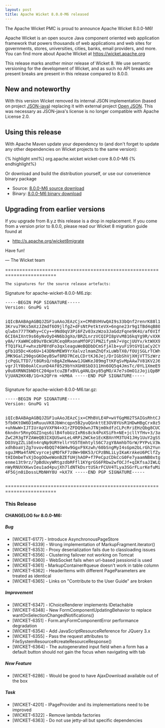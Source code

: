 ```yaml
---
layout: post
title: Apache Wicket 8.0.0-M6 released
---
```

The Apache Wicket PMC is proud to announce Apache Wicket 8.0.0-M6!

Apache Wicket is an open source Java component oriented web application
framework that powers thousands of web applications and web sites for
governments, stores, universities, cities, banks, email providers, and
more. You can find more about Apache Wicket at https://wicket.apache.org

This release marks another minor release of Wicket 8. We
use semantic versioning for the development of Wicket, and as such no
API breaks are present breaks are present in this release compared to
8.0.0.

New and noteworthy
------------------
With this version Wicket removed its internal JSON implementation 
(based on project [JSON-java](https://github.com/stleary/JSON-java)) replacing it with 
external project [Open JSON](https://github.com/openjson/openjson). 
This was necessary as JSON-java's license is no longer compatible with Apache License 2.0.

Using this release
------------------

With Apache Maven update your dependency to (and don't forget to
update any other dependencies on Wicket projects to the same version):

{% highlight xml%}
<dependency>
    <groupId>org.apache.wicket</groupId>
    <artifactId>wicket-core</artifactId>
    <version>8.0.0-M6</version>
</dependency>
{% endhighlight%}

Or download and build the distribution yourself, or use our
convenience binary package

 * Source: [8.0.0-M6 source download](http://www.apache.org/dyn/closer.cgi/wicket/8.0.0-M6)
 * Binary: [8.0.0-M6 binary download](http://www.apache.org/dyn/closer.cgi/wicket/8.0.0-M6/binaries)

<!--more-->

Upgrading from earlier versions
-------------------------------

If you upgrade from 8.y.z this release is a drop in replacement. If
you come from a version prior to 8.0.0, please read our Wicket 8
migration guide found at

 * http://s.apache.org/wicket8migrate

Have fun!

— The Wicket team


========================================================================

    The signatures for the source release artefacts:

    
Signature for apache-wicket-8.0.0-M6.zip:

<div class='highlight'><pre>
-----BEGIN PGP SIGNATURE-----
Version: GnuPG v1

iQIcBAABAgAGBQJZGF1uAAoJEAzCjx+CMhBVHVwQAI9s33bQnf2renrK88l16qHG
3Krvu79Ks5mXzJZmdf6O9jlfgZ+dFsNtPetkteVX+6ngne23r9g1TBd4qB80KEhD
qlwbn777TKWhy+CCy++9Nd0qV3Pi6FZv03xzWzo3JaGdzFqne9K4U/af6VIfc69V
6CI0AIXnt9s66yNvOyD4N6b3gXo/BRZLnrzVCQIPI8pVvM816kqYg9R/vXXKkBja
y0A/rXaWHCoB9uYBcW1RCeq0RxonaMfOP2lPNZifymk7+VgcjUUYv/ktWXX93SLQ
fTQ1FkLF+whxzbPBYdFo3qxleaguWeBQDbDCmSfjAlb+yuFi9tGYQ1aCy2CYB5u4
gFb1O5Dc+Ko6U+143DNnMEW9YrXalvzlmamZhQfxLuWbTX0/fOUjSGLrTCWhbfPK
JMK9Gal290gsGKOeyBSwf8RD7RCeLCDrtKJ6Jej/DrIGbShVjXHjVTTSzWrzfyWr
jcPqGLTTD7/t8GRsQ/n8gAZeNwww1JGWKeJ89mgTtKFqSvMpAAw7V81KV2J6I5PP
vgrJlY8b0oAlCxunD4Af0529bYnXGH8SbD311Hn6OQ5q4JmsTc/0YL1XmeE99QBe
y0u8XRNNIbNDtC204pxtcuZBfxBVLgANLQxy85gMO/A7e7sOmO1zJojiQpBMaTVD
VjUAN2HX4B/1G+k2QFrm
=kM6A
-----END PGP SIGNATURE-----
</pre></div>

    
Signature for apache-wicket-8.0.0-M6.tar.gz:

<div class='highlight'><pre>
-----BEGIN PGP SIGNATURE-----
Version: GnuPG v1

iQIcBAABAgAGBQJZGF1uAAoJEAzCjx+CMhBVLE4P+wVfGgM02TSAIGsRhtCJla9y
5fb0KtOW6D1mRuuuVK8JbWncqpn5B2yuQGnkttE3OV8YUsR1HDwHBgCrx0z5Dcbh
+uhNwW+IJTIUrApVVXFN4+X1rZFDQ9dwnJTNjm0kdfzCLPcRriEHzQbg8CUC6JuB
6kndnr5RnyOGZInqs6ilB4fobUzIxR6s8ck4PoXSiFh+NE+jcllYfHv+3/3aVR2p
ZwC2R3gTFZAWeQB3IXQUSwnLeL4RPi2WCke1EcKBXnYM3TU41JHy1UuY2gSSpAXL
DO3VgZZLibEn4rqNp9URYellrYG5TEmhtylS6C7zgY8AmhbTGrW/PYPvLV3WOOXw
xdhBoaVjZg7ovov4bQQ74GW4w9GgxF9Xzwh/60bSngMyI4sGpm2bLrGh2YunA2OM
sguJMMa4fAMCvyrcejqMOfkF7z0W+9BK53/CPzBNLiLyIKaKrAkeU6PClfZyowDm
tHIOmbeTvXjDogOOweWonBZEfUHjhAOP+f7PeCpzCDkCcG0Fe7yaamNB0xtguAC/
enme13t9rz/7pBdUxyWRtgzdbRFfl1KYgrGS6FRbw2wfOCJf+qIKfsaJIWLQOxei
nWyRNUVXKwvIeu1ad4pujXh7ldNTkDsrtUSkrFCUV4TLya3SGrFLurKefuMidPze
4F5Gjn0iDossLMbNHY8U
=kX7X
-----END PGP SIGNATURE-----
</pre></div>

    
========================================================================

### This Release

#### CHANGELOG for 8.0.0-M6:
    
##### Bug

 * [WICKET-6177] - Introduce AsynchronousPageStore
 * [WICKET-6339] - Wrong implementation of MarkupFragment.iterator()
 * [WICKET-6353] - Proxy deserialization fails due to classloading issues
 * [WICKET-6356] - Clustering failover not working on Tomcat
 * [WICKET-6360] - WebSocket fails when url-based jsessionid is used
 * [WICKET-6361] - MarkupContainer#queue doesn't work in table column
 * [WICKET-6362] - HeaderItems with different PageParameters are treated as identical
 * [WICKET-6365] - Links on "Contribute to the User Guide" are broken

##### Improvement

 * [WICKET-6347] - IChoiceRenderer implements IDetachable
 * [WICKET-6348] - New FormComponentUpdatingBehavior to replace wantOnSelectionChangedNotifications()
 * [WICKET-6351] - Form.anyFormComponentError performance degradation
 * [WICKET-6354] - Add JavaScriptResourceReference for JQuery 3.x
 * [WICKET-6355] - Pass the request attributes to FileSystemResource#createResourceResponse()
 * [WICKET-6364] - The autogenerated input field when a form has a default button should not gain the focus when navigating with tab

##### New Feature

 * [WICKET-6286] - Would be good to have AjaxDownload available out of the box 

##### Task

 * [WICKET-4201] - IPageProvider and its implementations need to be improved
 * [WICKET-6322] - Remove lambda factories
 * [WICKET-6363] - Do not use jetty-all but specific dependencies

